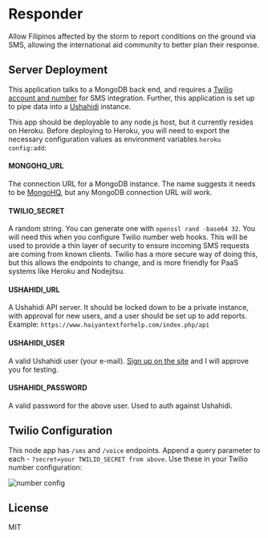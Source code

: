 # Responder

Allow Filipinos affected by the storm to report conditions on the ground via SMS, allowing the international aid community to better plan their response.

## Server Deployment

This application talks to a MongoDB back end, and requires a [Twilio account and number](http://www.twilio.com) for SMS integration.  Further, this application is set up to pipe data into a [Ushahidi](http://ushahidi.com/) instance.  

This app should be deployable to any node.js host, but it currently resides on Heroku.  Before deploying to Heroku, you will need to export the necessary configuration values as environment variables `heroku config:add`:

#### MONGOHQ_URL
The connection URL for a MongoDB instance.  The name suggests it needs to be [MongoHQ](http://www.mongohq.com), but any MongoDB connection URL will work.

#### TWILIO_SECRET
A random string.  You can generate one with `openssl rand -base64 32`.  You will need this when you configure Twilio number web hooks.  This will be used to provide a thin layer of security to ensure incoming SMS requests are coming from known clients.  Twilio has a more secure way of doing this, but this allows the endpoints to change, and is more friendly for PaaS systems like Heroku and Nodejitsu.

#### USHAHIDI_URL
A Ushahidi API server.  It should be locked down to be a private instance, with approval for new users, and a user should be set up to add reports.  Example: `https://www.haiyantextforhelp.com/index.php/api`

#### USHAHIDI_USER
A valid Ushahidi user (your e-mail).  [Sign up on the site](https://www.haiyantextforhelp.com/) and I will approve you for testing.

#### USHAHIDI_PASSWORD
A valid password for the above user.  Used to auth against Ushahidi.

## Twilio Configuration
This node app has `/sms` and `/voice` endpoints.  Append a query parameter to each - `?secret=your TWILIO_SECRET from above`.  Use these in your Twilio number configuration:

![number config](http://demo.kevinwhinnery.com/upload/Phone_Number_Haiyan_Report_Test_%7C_Dashboard_%7C_Twilio-20131119-140406.png)

## License

MIT
